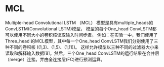 # MCL
Multiple-head Convolutional LSTM （MCL） 模型是具有multiple_heads的ConvLSTM(Convolutional LSTM)模型，
模型的每个One_head ConvLSTM都可以使用不同大小的卷积核读取输入时间步骤。
例如：在实验一中，我们使用了Three_head 的MCL模型，其中每一个One_head ConvLSTM我们分别使用了三种不同的卷积核 ((1,3)、(1,5)、(1,11))。
这样允许模型以三种不同的过滤器大小来读取和解释输入数据[8]。然后，三个One_head ConvLSTM的运行结果在合并层（merge）连接。并由全连接层(FC)进行预测运算。
